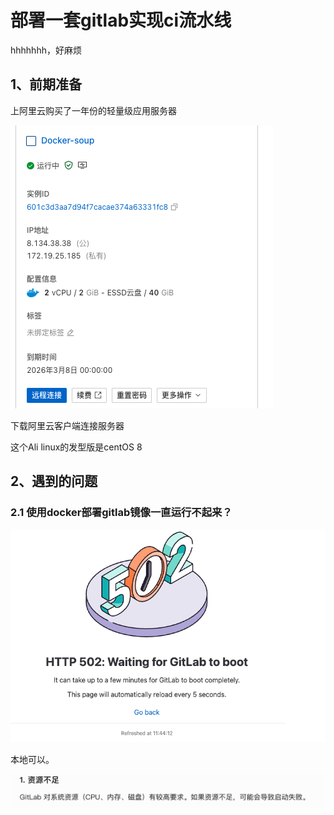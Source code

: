# 部署一套gitlab实现ci流水线

hhhhhhh，好麻烦

## 1、前期准备

上阿里云购买了一年份的轻量级应用服务器

![image-20250307173816229](../../images/image-20250307173816229.png)

下载阿里云客户端连接服务器

这个Ali linux的发型版是centOS 8

## 2、遇到的问题

### 2.1 使用docker部署gitlab镜像一直运行不起来？

![image-20250310114419119](../../images/image-20250310114419119.png)

本地可以。

![image-20250310114435956](../../images/image-20250310114435956.png)